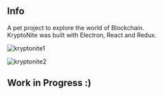 ## Info
A pet project to explore the world of Blockchain. 
<br/>
KryptoNite was built with Electron, React and Redux.

![kryptonite1](https://user-images.githubusercontent.com/8504235/44228568-82b28b80-a18d-11e8-897e-900b97186a2e.PNG)

![kryptonite2](https://user-images.githubusercontent.com/8504235/44228732-e937a980-a18d-11e8-8763-1f37f94c7a34.PNG)

## Work in Progress :)
